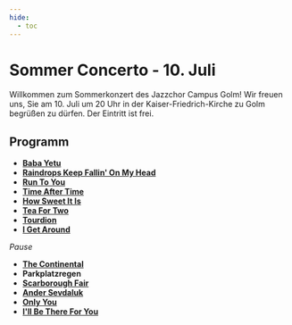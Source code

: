 ```yaml
---
hide:
  - toc
---
```


# Sommer Concerto - 10. Juli

Willkommen zum Sommerkonzert des Jazzchor Campus Golm! Wir freuen uns, Sie am
10. Juli um 20 Uhr in der Kaiser-Friedrich-Kirche zu Golm begrüßen zu dürfen.
Der Eintritt ist frei.

## Programm

* [**Baba Yetu**](01-baba-yetu)
* [**Raindrops Keep Fallin' On My Head**](02-raindrops)
* [**Run To You**](04-run-to-you)
* [**Time After Time**](05-time-after-time)
* [**How Sweet It Is**](06-how-sweet-it-is)
* [**Tea For Two**](07-tea-for-two)
* [**Tourdion**](08-tourdion)
* [**I Get Around**](08b-i-get-around)

*Pause*

* [**The Continental**](10-the-continental)
* **Parkplatzregen**
* [**Scarborough Fair**](11-scarborough-fair)
* [**Ander Sevdaluk**](12-ander-sevdaluk)
* [**Only You**](13-only-you)
* [**I'll Be There For You**](13b-ill-be-there-for-you)
